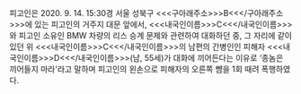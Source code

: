 피고인은 2020. 9. 14. 15:30경 서울 성북구 <<<구아래주소>>>B<<</구아래주소>>>에 있는 피고인의 거주지 대문 앞에서, <<<내국인이름>>>C<<</내국인이름>>>와 피고인 소유인 BMW 차량의 리스 승계 문제와 관련하여 대화하던 중, 그 자리에 같이 있던 위 <<<내국인이름>>>C<<</내국인이름>>>의 남편의 간병인인 피해자 <<<내국인이름>>>D<<</내국인이름>>>(남, 55세)가 대화에 끼어든다는 이유로 ‘종놈은 끼어들지 마라'라고 말하며 피고인의 왼손으로 피해자의 오른쪽 뺨을 1회 때려 폭행하였다.